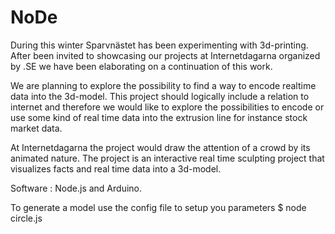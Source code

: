 NoDe
====

During this winter Sparvnästet has been experimenting with 3d-printing. After been invited to showcasing our projects at Internetdagarna organized by .SE we have been elaborating on a continuation of this work. 

We are planning to explore the possibility to find a way to encode realtime data into the 3d-model. This project should logically include a relation to internet and therefore we would like to explore the possibilities to encode or use some kind of real time data into the extrusion line for instance stock market data. 

At Internetdagarna the project would draw the attention of a crowd by its animated nature. The project is an interactive real time sculpting project that visualizes facts and real time data into a 3d-model.

Software : Node.js and Arduino. 

To generate a model 
use the config file to setup you parameters 
$ node circle.js 
